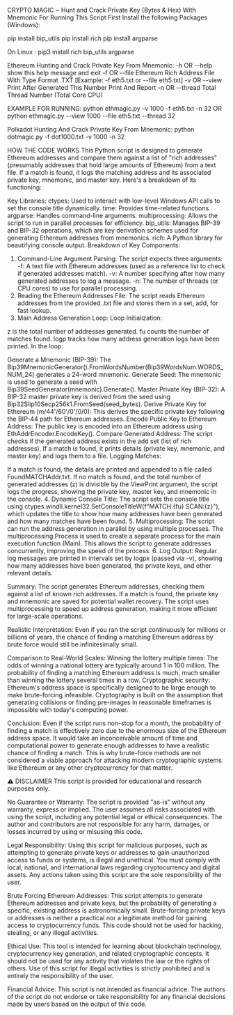 CRYPTO MAGIC ~ Hunt and Crack Private Key (Bytes & Hex) With Mnemonic
For Running This Script First Install the following Packages (Windows):

pip install bip_utils
pip install rich
pip install argparse

On Linux : pip3 install rich bip_utils argparse

Ethereum Hunting and Crack Private Key From Mnemonic:
  -h OR --help          show this help message and exit
  -f OR --file          Ethereum Rich Address File With Type Format .TXT [Example: -f eth5.txt or --file eth5.txt]
  -v OR --view          Print After Generated This Number Print And Report
  -n OR --thread        Total Thread Number (Total Core CPU)

EXAMPLE FOR RUNNING: python ethmagic.py -v 1000 -f eth5.txt -n 32
OR python ethmagic.py --view 1000 --file eth5.txt --thread 32

Polkadot Hunting And Crack Private Key From Mnemonic:
python dotmagic.py -f dot1000.txt -v 1000 -n 32

HOW THE CODE WORKS
This Python script is designed to generate Ethereum addresses and compare them against a list of "rich addresses" (presumably addresses that hold large amounts of Ethereum) from a text file. If a match is found, it logs the matching address and its associated private key, mnemonic, and master key. Here's a breakdown of its functioning:

Key Libraries:
ctypes: Used to interact with low-level Windows API calls to set the console title dynamically.
time: Provides time-related functions.
argparse: Handles command-line arguments.
multiprocessing: Allows the script to run in parallel processes for efficiency.
bip_utils: Manages BIP-39 and BIP-32 operations, which are key derivation schemes used for generating Ethereum addresses from mnemonics.
rich: A Python library for beautifying console output.
Breakdown of Key Components:
1. Command-Line Argument Parsing:
The script expects three arguments:
-f: A text file with Ethereum addresses (used as a reference list to check if generated addresses match).
-v: A number specifying after how many generated addresses to log a message.
-n: The number of threads (or CPU cores) to use for parallel processing.
2. Reading the Ethereum Addresses File:
The script reads Ethereum addresses from the provided .txt file and stores them in a set, add, for fast lookup.
3. Main Address Generation Loop:
Loop Initialization:

z is the total number of addresses generated.
fu counts the number of matches found.
logp tracks how many address generation logs have been printed.
In the loop:

Generate a Mnemonic (BIP-39):
The Bip39MnemonicGenerator().FromWordsNumber(Bip39WordsNum.WORDS_NUM_24) generates a 24-word mnemonic.
Generate Seed:
The mnemonic is used to generate a seed with Bip39SeedGenerator(mnemonic).Generate().
Master Private Key (BIP-32):
A BIP-32 master private key is derived from the seed using Bip32Slip10Secp256k1.FromSeed(seed_bytes).
Derive Private Key for Ethereum (m/44'/60'/0'/0/0):
This derives the specific private key following the BIP-44 path for Ethereum addresses.
Encode Public Key to Ethereum Address:
The public key is encoded into an Ethereum address using EthAddrEncoder.EncodeKey().
Compare Generated Address:
The script checks if the generated address exists in the add set (list of rich addresses). If a match is found, it prints details (private key, mnemonic, and master key) and logs them to a file.
Logging Matches:

If a match is found, the details are printed and appended to a file called FoundMATCHAddr.txt.
If no match is found, and the total number of generated addresses (z) is divisible by the ViewPrint argument, the script logs the progress, showing the private key, master key, and mnemonic in the console.
4. Dynamic Console Title:
The script sets the console title using ctypes.windll.kernel32.SetConsoleTitleW(f"MATCH:{fu} SCAN:{z}"), which updates the title to show how many addresses have been generated and how many matches have been found.
5. Multiprocessing:
The script can run the address generation in parallel by using multiple processes. The multiprocessing.Process is used to create a separate process for the main execution function (Main). This allows the script to generate addresses concurrently, improving the speed of the process.
6. Log Output:
Regular log messages are printed in intervals set by logpx (passed via -v), showing how many addresses have been generated, the private keys, and other relevant details.

Summary:
The script generates Ethereum addresses, checking them against a list of known rich addresses.
If a match is found, the private key and mnemonic are saved for potential wallet recovery.
The script uses multiprocessing to speed up address generation, making it more efficient for large-scale operations.

Realistic Interpretation:
Even if you ran the script continuously for millions or billions of years, the chance of finding a matching Ethereum address by brute force would still be infinitesimally small.

Comparison to Real-World Scales:
Winning the lottery multiple times: The odds of winning a national lottery are typically around 1 in 100 million. The probability of finding a matching Ethereum address is much, much smaller than winning the lottery several times in a row.
Cryptographic security: Ethereum's address space is specifically designed to be large enough to make brute-forcing infeasible. Cryptography is built on the assumption that generating collisions or finding pre-images in reasonable timeframes is impossible with today's computing power.

Conclusion:
Even if the script runs non-stop for a month, the probability of finding a match is effectively zero due to the enormous size of the Ethereum address space. It would take an inconceivable amount of time and computational power to generate enough addresses to have a realistic chance of finding a match. This is why brute-force methods are not considered a viable approach for attacking modern cryptographic systems like Ethereum or any other cryptocurrency for that matter.

⚠️ DISCLAIMER
This script is provided for educational and research purposes only.

No Guarantee or Warranty: The script is provided "as-is" without any warranty, express or implied. The user assumes all risks associated with using the script, including any potential legal or ethical consequences. The author and contributors are not responsible for any harm, damages, or losses incurred by using or misusing this code.

Legal Responsibility: Using this script for malicious purposes, such as attempting to generate private keys or addresses to gain unauthorized access to funds or systems, is illegal and unethical. You must comply with local, national, and international laws regarding cryptocurrency and digital assets. Any actions taken using this script are the sole responsibility of the user.

Brute Forcing Ethereum Addresses: This script attempts to generate Ethereum addresses and private keys, but the probability of generating a specific, existing address is astronomically small. Brute-forcing private keys or addresses is neither a practical nor a legitimate method for gaining access to cryptocurrency funds. This code should not be used for hacking, stealing, or any illegal activities.

Ethical Use: This tool is intended for learning about blockchain technology, cryptocurrency key generation, and related cryptographic concepts. It should not be used for any activity that violates the law or the rights of others. Use of this script for illegal activities is strictly prohibited and is entirely the responsibility of the user.

Financial Advice: This script is not intended as financial advice. The authors of the script do not endorse or take responsibility for any financial decisions made by users based on the output of this code.
